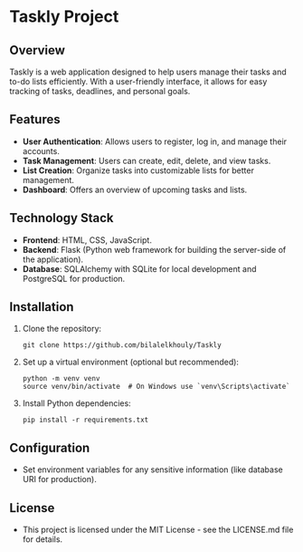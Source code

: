 # Taskly Project

## Overview

Taskly is a web application designed to help users manage their tasks and to-do lists efficiently. With a user-friendly interface, it allows for easy tracking of tasks, deadlines, and personal goals.

## Features

- **User Authentication**: Allows users to register, log in, and manage their accounts.
- **Task Management**: Users can create, edit, delete, and view tasks.
- **List Creation**: Organize tasks into customizable lists for better management.
- **Dashboard**: Offers an overview of upcoming tasks and lists.

## Technology Stack

- **Frontend**: HTML, CSS, JavaScript.
- **Backend**: Flask (Python web framework for building the server-side of the application).
- **Database**: SQLAlchemy with SQLite for local development and PostgreSQL for production.

## Installation

1. Clone the repository:
   ```
   git clone https://github.com/bilalelkhouly/Taskly
   ```
2. Set up a virtual environment (optional but recommended):
   ```
   python -m venv venv
   source venv/bin/activate  # On Windows use `venv\Scripts\activate`
   ```
3. Install Python dependencies:
   ```
   pip install -r requirements.txt
   ```

## Configuration

- Set environment variables for any sensitive information (like database URI for production).

## License

- This project is licensed under the MIT License - see the LICENSE.md file for details.
